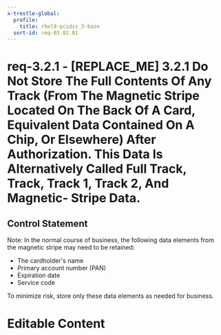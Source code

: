 ```yaml
---
x-trestle-global:
  profile:
    title: rhel9-pcidss_3-base
  sort-id: req-03.02.01
---
```


# req-3.2.1 - \[REPLACE_ME\] 3.2.1 Do Not Store The Full Contents Of Any Track (From The Magnetic Stripe Located On The Back Of A Card, Equivalent Data Contained On A Chip, Or Elsewhere) After Authorization. This Data Is Alternatively Called Full Track, Track, Track 1, Track 2, And Magnetic- Stripe Data.

## Control Statement

Note: In the normal course of business, the following data elements
from the magnetic stripe may need to be retained:

* The cardholder's name
* Primary account number (PAN)
* Expiration date
* Service code

To minimize risk, store only these data elements as needed for business.

# Editable Content

<!-- Make additions and edits below -->
<!-- The above represents the contents of the control as received by the profile, prior to additions. -->
<!-- If the profile makes additions to the control, they will appear below. -->
<!-- The above markdown may not be edited but you may edit the content below, and/or introduce new additions to be made by the profile. -->
<!-- If there is a yaml header at the top, parameter values may be edited. Use --set-parameters to incorporate the changes during assembly. -->
<!-- The content here will then replace what is in the profile for this control, after running profile-assemble. -->
<!-- The current profile has no added parts for this control, but you may add new ones here. -->
<!-- Each addition must have a heading either of the form ## Control my_addition_name -->
<!-- or ## Part a. (where the a. refers to one of the control statement labels.) -->
<!-- "## Control" parts are new parts added after the statement part. -->
<!-- "## Part" parts are new parts added into the top-level statement part with that label. -->
<!-- Subparts may be added with nested hash levels of the form ### My Subpart Name -->
<!-- underneath the parent ## Control or ## Part being added -->
<!-- See https://oscal-compass.github.io/compliance-trestle/tutorials/ssp_profile_catalog_authoring/ssp_profile_catalog_authoring for guidance. -->
